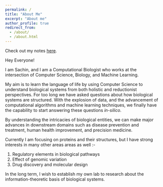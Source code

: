 ```yaml
---
permalink: /
title: "About Me"
excerpt: "About me"
author_profile: true
redirect_from: 
  - /about/
  - /about.html
---
```

Check out my notes [here](/notes/).

Hey Everyone!

I am Sachin, and I am a Computational Biologist who works at the intersection of Computer Science, Biology, and Machine Learning.

My aim is to learn the language of life by using Computer Science to understand biological systems from both holistic 
and reductionist perspectives. For too long we have asked questions about how biological systems are structured. With 
the explosion of data, and the advancement of computational algorithms and machine learning techniques, we finally have 
the capability to start answering these questions *in-silico*.

By understanding the intricacies of biological entities, we can make major advances in downstream domains such as 
disease prevention and treatment, human health improvement, and precision medicine.

Currently I am focusing on proteins and their structures, but I have strong interests in many other areas areas as well :-
 1. Regulatory elements in biological pathways
 2. Effect of genomic variation
 3. Drug discovery and molecular design

In the long term, I wish to establish my own lab to research about the information-theoretic basis of biological systems.